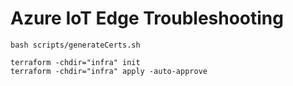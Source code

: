 # Azure IoT Edge Troubleshooting

```
bash scripts/generateCerts.sh
```

```
terraform -chdir="infra" init
terraform -chdir="infra" apply -auto-approve
```
